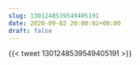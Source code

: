 ```yaml
---
slug: 1301248539549405191
date: 2020-09-02 20:00:02+00:00
draft: false
---
```


{{< tweet 1301248539549405191 >}}
